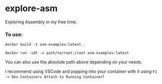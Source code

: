 # explore-asm
 Exploring Assembly in my free time.

### To use:

`docker build -t asm-examples:latest .`

`docker run -idt -v path/to/root:/root asm-examples:latest `

You can also use the absolute path above depending on your needs.

I recommend using VSCode and popping into your container with it using `F1 -> Dev Containers Attach to Running Container`!
